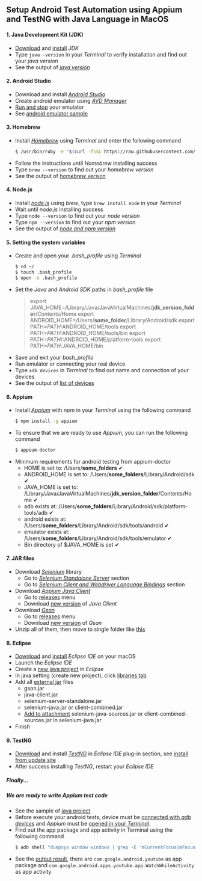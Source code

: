 ## Setup Android Test Automation using **Appium** and **TestNG** with Java Language in MacOS

#### 1. Java Development Kit (JDK)
* [Download](https://www.oracle.com/technetwork/java/javase/downloads/index.html) and [install](https://docs.oracle.com/javase/10/install/installation-jdk-and-jre-macos.htm#JSJIG-GUID-F575EB4A-70D3-4AB4-A20E-DBE95171AB5F) *JDK*
* Type `java -version` in your *Terminal* to verify installation and find out your *java version*
* See the output of *[java version](https://prnt.sc/p8zd7s)*

#### 2. Android Studio
* Download and install *[Android Studio](https://developer.android.com/studio)*
* Create android emulator using *[AVD Manager](https://developer.android.com/studio/run/managing-avds#createavd)*
* [Run and stop](https://developer.android.com/studio/run/managing-avds#emulator) your emulator
* See [android emulator sample](https://prnt.sc/p8zeq8)

#### 3. Homebrew
* Install *[Homebrew](https://brew.sh/)* using *Terminal* and enter the following command
    ```sh
    $ /usr/bin/ruby -e "$(curl -fsSL https://raw.githubusercontent.com/Homebrew/install/master/install)"
    ```
* Follow the instructions until *Homebrew* installing success
* Type `brew --version` to find out your *homebrew version*
* See the output of *[homebrew version](https://prnt.sc/p8zgxb)*

#### 4. Node.js
* Install *[node.js](https://nodejs.org/)* using *brew*, type `brew install node` in your *Terminal*
* Wait until *node.js* installing success
* Type `node --version` to find out your *node version*
* Type `npm --version` to find out your *npm version*
* See the output of *[node and npm version](https://prnt.sc/p8zkyz)*

#### 5. Setting the system variables
* Create and open your *.bash_profile* using *Terminal*
    ```sh
    $ cd ~/
    $ touch .bash_profile
    $ open -e .bash_profile
    ```
* Set the *Java* and *Android SDK* paths in *bash_profile* file
    > export JAVA_HOME=/Library/Java/JavaVirtualMachines/**jdk_version_folder**/Contents/Home
    > export ANDROID_HOME=/Users/**some_folder**/Library/Android/sdk
    > export PATH=$PATH:$ANDROID_HOME/tools
    > export PATH=$PATH:$ANDROID_HOME/tools/bin
    > export PATH=$PATH/:$ANDROID_HOME/platform-tools
    > export PATH=$PATH:$JAVA_HOME/bin
* Save and exit your *bash_profile*
* Run emulator or connecting your real device
* Type `adb devices` in *Terminal* to find out name and connection of your devices
* See the output of [list of devices](https://prnt.sc/p8sfi7)

#### 6. Appium
* Install *[Appium](http://appium.io/)* with *npm* in your *Terminal* using the following command
    ```sh
    $ npm install -g appium
    ```
* To ensure that we are ready to use *Appium*, you can run the following command
    ```sh
    $ appium-doctor
    ```
* Minimum requirements for android testing from appium-doctor
    * HOME is set to: /Users/**some_folders** ✔ 
    * ANDROID_HOME is set to: /Users/**some_folders**/Library/Android/sdk ✔ 
    * JAVA_HOME is set to: /Library/Java/JavaVirtualMachines/**jdk_version_folder**/Contents/Home ✔
    * adb exists at: /Users/**some_folders**/Library/Android/sdk/platform-tools/adb ✔
    * android exists at: /Users/**some_folders**/Library/Android/sdk/tools/android ✔
    * emulator exists at: /Users/**some_folders**/Library/Android/sdk/tools/emulator ✔
    * Bin directory of $JAVA_HOME is set ✔ 

#### 7. JAR files
* Download *[Selenium](https://www.seleniumhq.org/)* library
    * Go to *[Selenium Standalone Server](https://prnt.sc/p8o4a3)* section
    * Go to *[Selenium Client and Webdriver Language Bindings](https://prnt.sc/p8o509)* section
* Download *[Appium Java Client](https://github.com/appium/java-client)*
    * Go to [releases](https://prnt.sc/p8o7kk) menu
    * Download [new version](https://prnt.sc/p8o7xw) of *Java Client*
* Download *[Gson](https://github.com/google/gson)*
    * Go to [releases](https://prnt.sc/p8oc4o) menu
    * Download [new version](https://prnt.sc/p8ocfo) of *Gson*
* Unzip all of them, then move to single folder like [this](https://prnt.sc/p8rtba)

#### 8. Eclipse
* [Download](https://www.eclipse.org/) and [install](https://www.eclipse.org/downloads/packages/installer) *Eclipse IDE* on your macOS
* Launch the *Eclipse IDE*
* Create a [new java project](https://www.wikihow.com/Create-a-New-Java-Project-in-Eclipse) in *Eclipse*
* In java setting (create new project), click [libraries tab](https://prnt.sc/p930k1)
* Add all [external jar](https://prnt.sc/p931ea) files
    * gson.jar
    * java-client.jar
    * selenium-server-standalone.jar
    * selenium-java.jar or client-combined.jar
    * [Add to attachment](https://prnt.sc/p8rzth) selenium-java-sources.jar or client-combined-sources.jar in selenium-java.jar
* Finish

#### 9. TestNG
* [Download](https://testng.org/doc/download.html) and install *[TestNG](https://testng.org/)* in *Eclipse IDE* plug-in section, see [install from update site](https://prnt.sc/p8s46r)
* After success installing *TestNG*, restart your *Eclipse IDE*



##### Finally...
##### We are ready to write **Appium** test code
* See the sample of [java project](https://prnt.sc/p93bpc)
* Before execute your android tests, device must be [connected with *adb devices*](https://prnt.sc/p8sfi7) and *Appium* must be [opened in your *Terminal*](https://prnt.sc/p8smzt).
* Find out the app package and app activity in Terminal using the following command
    ```sh
    $ adb shell "dumpsys window windows | grep -E 'mCurrentFocus|mFocusApp'"
    ```
* See the [output result](https://prnt.sc/p8stgo), there are `com.google.android.youtube` as app package and `com.google.android.apps.youtube.app.WatchWhileActivity` as app activity
